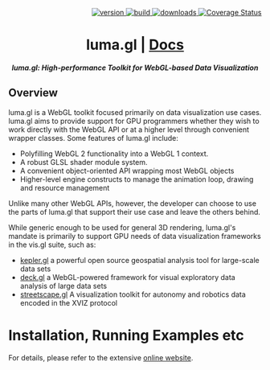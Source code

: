 <p align="right">
  <a href="https://npmjs.org/package/@luma.gl/core">
    <img src="https://img.shields.io/npm/v/@luma.gl/core.svg?style=flat-square" alt="version" />
  </a>
  <a href="https://github.com/visgl/luma.gl/actions?query=workflow%3Atest+branch%3Amaster">
    <img src="https://github.com/visgl/luma.gl/workflows/test/badge.svg?branch=master" alt="build" />
  </a>
  <a href="https://npmjs.org/package/@luma.gl.core">
    <img src="https://img.shields.io/npm/dm/@luma.gl/core.svg?style=flat-square" alt="downloads" />
  </a>
  <a href='https://coveralls.io/github/visgl/luma.gl?branch=master'>
    <img src='https://img.shields.io/coveralls/visgl/luma.gl.svg?style=flat-square' alt='Coverage Status' />
  </a>
</p>

<h1 align="center">luma.gl | <a href="https://luma.gl">Docs</a></h1>

<h5 align="center">luma.gl: High-performance Toolkit for WebGL-based Data Visualization</h5>

## Overview

luma.gl is a WebGL toolkit focused primarily on data visualization use cases. luma.gl aims to provide support for GPU programmers whether they wish to work directly with the WebGL API or at a higher level through convenient wrapper classes. Some features of luma.gl include:

- Polyfilling WebGL 2 functionality into a WebGL 1 context.
- A robust GLSL shader module system.
- A convenient object-oriented API wrapping most WebGL objects
- Higher-level engine constructs to manage the animation loop, drawing and resource management

Unlike many other WebGL APIs, however, the developer can choose to use the parts of luma.gl that support their use case and leave the others behind.

While generic enough to be used for general 3D rendering, luma.gl's mandate is primarily to support GPU needs of data visualization frameworks in the vis.gl suite, such as:

- [kepler.gl](https://github.com/keplergl/kepler.gl) a powerful open source geospatial analysis tool for large-scale data sets
- [deck.gl](https://github.com/visgl/deck.gl) a WebGL-powered framework for visual exploratory data analysis of large data sets
- [streetscape.gl](https://github.com/uber/streetscape.gl) A visualization toolkit for autonomy and robotics data encoded in the XVIZ protocol

# Installation, Running Examples etc

For details, please refer to the extensive [online website](https://luma.gl).
